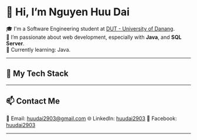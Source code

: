 # 👋 Hi, I’m Nguyen Huu Dai

🎓 I'm a Software Engineering student at [DUT - University of Danang](https://dut.udn.vn/).  
💼 I’m passionate about web development, especially with **Java**, and **SQL Server**.  
🌱 Currently learning: Java.

---

## 🧰 My Tech Stack

---

## 📫 Contact Me

📧 Email: huudai2903@gmail.com
🌐 LinkedIn: [huudai2903](https://www.linkedin.com/in/huudai2903)
📘 Facebook: [huudai2903](https://www.facebook.com/huudai2903/)
  
---

